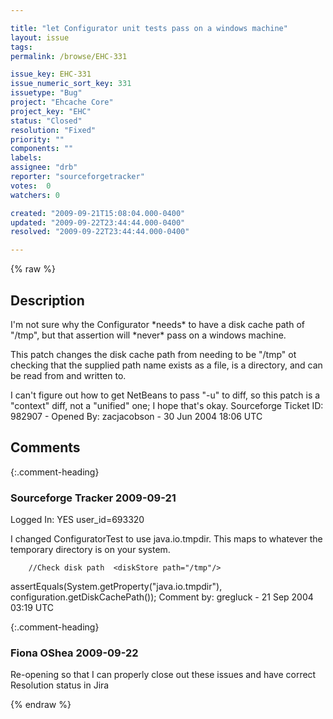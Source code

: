 ```yaml
---

title: "let Configurator unit tests pass on a windows machine"
layout: issue
tags: 
permalink: /browse/EHC-331

issue_key: EHC-331
issue_numeric_sort_key: 331
issuetype: "Bug"
project: "Ehcache Core"
project_key: "EHC"
status: "Closed"
resolution: "Fixed"
priority: ""
components: ""
labels: 
assignee: "drb"
reporter: "sourceforgetracker"
votes:  0
watchers: 0

created: "2009-09-21T15:08:04.000-0400"
updated: "2009-09-22T23:44:44.000-0400"
resolved: "2009-09-22T23:44:44.000-0400"

---
```




{% raw %}



## Description

<div markdown="1" class="description">

I'm not sure why the Configurator \*needs\* to have a
disk cache path of "/tmp", but that assertion will
\*never\* pass on a windows machine.

This patch changes the disk cache path from needing to
be "/tmp" ot checking that the supplied path name
exists as a file, is a directory, and can be read from
and written to.

I can't figure out how to get NetBeans to pass "-u" to
diff, so this patch is a "context" diff, not a
"unified" one; I hope that's okay.
Sourceforge Ticket ID: 982907 - Opened By: zacjacobson - 30 Jun 2004 18:06 UTC

</div>

## Comments


{:.comment-heading}
### **Sourceforge Tracker** <span class="date">2009-09-21</span>

<div markdown="1" class="comment">

Logged In: YES 
user\_id=693320

I changed ConfiguratorTest to use java.io.tmpdir. This maps to whatever 
the temporary directory is on your system. 

        //Check disk path  <diskStore path="/tmp"/>
        
assertEquals(System.getProperty("java.io.tmpdir"), 
configuration.getDiskCachePath());
Comment by: gregluck - 21 Sep 2004 03:19 UTC

</div>


{:.comment-heading}
### **Fiona OShea** <span class="date">2009-09-22</span>

<div markdown="1" class="comment">

Re-opening so that I can properly close out these issues and have correct Resolution status in Jira

</div>



{% endraw %}
